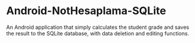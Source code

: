 # Android-NotHesaplama-SQLite

An Android application that simply calculates the student grade and saves the result to the SQLite database, with data deletion and editing functions.
